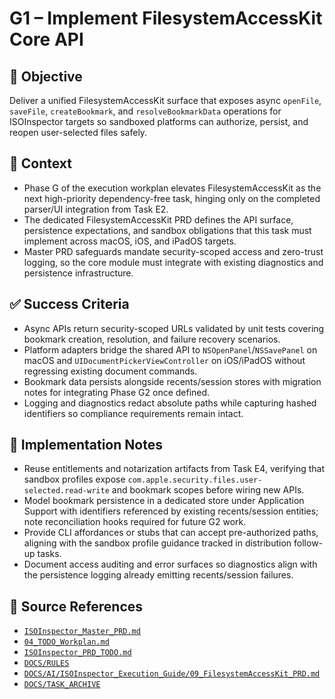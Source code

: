 # G1 – Implement FilesystemAccessKit Core API

## 🎯 Objective
Deliver a unified FilesystemAccessKit surface that exposes async `openFile`, `saveFile`, `createBookmark`, and `resolveBookmarkData` operations for ISOInspector targets so sandboxed platforms can authorize, persist, and reopen user-selected files safely.

## 🧩 Context
- Phase G of the execution workplan elevates FilesystemAccessKit as the next high-priority dependency-free task, hinging only on the completed parser/UI integration from Task E2.
- The dedicated FilesystemAccessKit PRD defines the API surface, persistence expectations, and sandbox obligations that this task must implement across macOS, iOS, and iPadOS targets.
- Master PRD safeguards mandate security-scoped access and zero-trust logging, so the core module must integrate with existing diagnostics and persistence infrastructure.

## ✅ Success Criteria
- Async APIs return security-scoped URLs validated by unit tests covering bookmark creation, resolution, and failure recovery scenarios.
- Platform adapters bridge the shared API to `NSOpenPanel`/`NSSavePanel` on macOS and `UIDocumentPickerViewController` on iOS/iPadOS without regressing existing document commands.
- Bookmark data persists alongside recents/session stores with migration notes for integrating Phase G2 once defined.
- Logging and diagnostics redact absolute paths while capturing hashed identifiers so compliance requirements remain intact.

## 🔧 Implementation Notes
- Reuse entitlements and notarization artifacts from Task E4, verifying that sandbox profiles expose `com.apple.security.files.user-selected.read-write` and bookmark scopes before wiring new APIs.
- Model bookmark persistence in a dedicated store under Application Support with identifiers referenced by existing recents/session entities; note reconciliation hooks required for future G2 work.
- Provide CLI affordances or stubs that can accept pre-authorized paths, aligning with the sandbox profile guidance tracked in distribution follow-up tasks.
- Document access auditing and error surfaces so diagnostics align with the persistence logging already emitting recents/session failures.

## 🧠 Source References
- [`ISOInspector_Master_PRD.md`](../AI/ISOViewer/ISOInspector_PRD_Full/ISOInspector_Master_PRD.md)
- [`04_TODO_Workplan.md`](../AI/ISOInspector_Execution_Guide/04_TODO_Workplan.md)
- [`ISOInspector_PRD_TODO.md`](../AI/ISOViewer/ISOInspector_PRD_TODO.md)
- [`DOCS/RULES`](../RULES)
- [`DOCS/AI/ISOInspector_Execution_Guide/09_FilesystemAccessKit_PRD.md`](../AI/ISOInspector_Execution_Guide/09_FilesystemAccessKit_PRD.md)
- [`DOCS/TASK_ARCHIVE`](../TASK_ARCHIVE)
